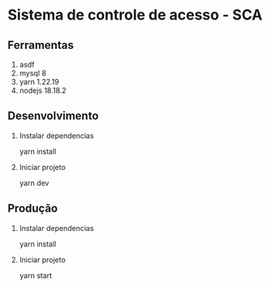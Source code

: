 # Sistema de controle de acesso - SCA

## Ferramentas

1. asdf
2. mysql 8
3. yarn 1.22.19
4. nodejs 18.18.2

## Desenvolvimento

1. Instalar dependencias

   yarn install

2. Iniciar projeto

   yarn dev

## Produção

1. Instalar dependencias

   yarn install

2. Iniciar projeto

   yarn start
